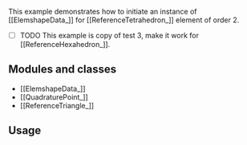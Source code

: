 This example demonstrates how to initiate an instance of [[ElemshapeData_]] for [[ReferenceTetrahedron_]] element of order 2.

- [ ] TODO This example is copy of test 3, make it work for [[ReferenceHexahedron_]].

## Modules and classes

- [[ElemshapeData_]]
- [[QuadraturePoint_]]
- [[ReferenceTriangle_]]

## Usage
